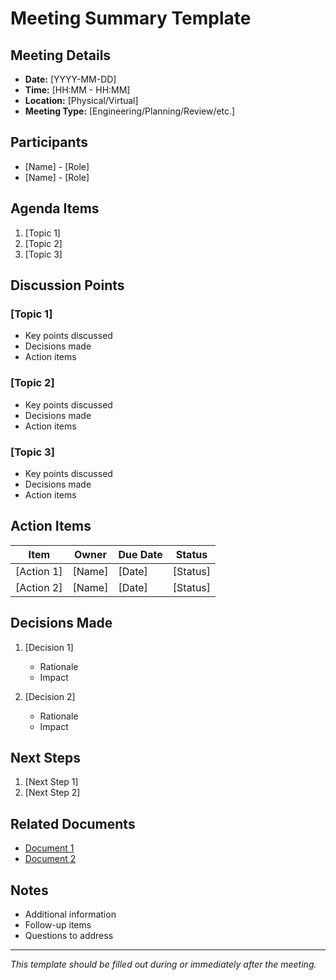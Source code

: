 # Meeting Summary Template

## Meeting Details
- **Date:** [YYYY-MM-DD]
- **Time:** [HH:MM - HH:MM]
- **Location:** [Physical/Virtual]
- **Meeting Type:** [Engineering/Planning/Review/etc.]

## Participants
- [Name] - [Role]
- [Name] - [Role]

## Agenda Items
1. [Topic 1]
2. [Topic 2]
3. [Topic 3]

## Discussion Points
### [Topic 1]
- Key points discussed
- Decisions made
- Action items

### [Topic 2]
- Key points discussed
- Decisions made
- Action items

### [Topic 3]
- Key points discussed
- Decisions made
- Action items

## Action Items
| Item | Owner | Due Date | Status |
|------|-------|----------|--------|
| [Action 1] | [Name] | [Date] | [Status] |
| [Action 2] | [Name] | [Date] | [Status] |

## Decisions Made
1. [Decision 1]
   - Rationale
   - Impact

2. [Decision 2]
   - Rationale
   - Impact

## Next Steps
1. [Next Step 1]
2. [Next Step 2]

## Related Documents
- [Document 1](link)
- [Document 2](link)

## Notes
- Additional information
- Follow-up items
- Questions to address

---
*This template should be filled out during or immediately after the meeting.* 